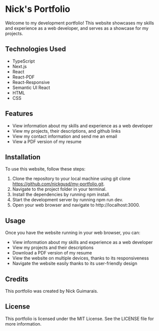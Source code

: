 # Nick's Portfolio

Welcome to my development portfolio! This website showcases my skills and experience as a web developer, and serves as a showcase for my projects.

## Technologies Used

- TypeScript
- Next.js
- React
- React-PDF
- React-Responsive
- Semantic UI React
- HTML
- CSS

## Features

- View information about my skills and experience as a web developer
- View my projects, their descriptions, and github links
- View my contact information and send me an email
- View a PDF version of my resume

## Installation

To use this website, follow these steps:

1. Clone the repository to your local machine using git clone https://github.com/nickgusd/my-portfolio.git.
2. Navigate to the project folder in your terminal.
3. Install the dependencies by running npm install.
4. Start the development server by running npm run dev.
5. Open your web browser and navigate to http://localhost:3000.

## Usage

Once you have the website running in your web browser, you can:

- View information about my skills and experience as a web developer
- View my projects and their descriptions
- Download a PDF version of my resume
- View the website on multiple devices, thanks to its responsiveness
- Navigate the website easily thanks to its user-friendly design

## Credits

This portfolio was created by Nick Guimarais.

## License

This portfolio is licensed under the MIT License. See the LICENSE file for more information.
